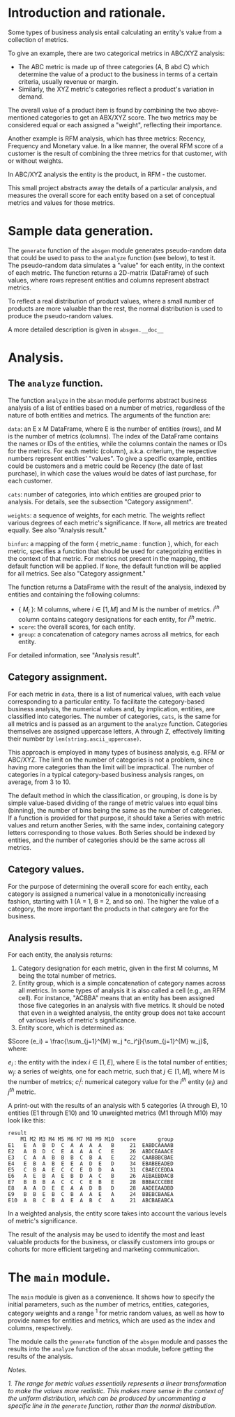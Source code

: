 ﻿# Introduction and rationale.

Some types of business analysis entail calculating an entity's value from a collection of metrics. 

To give an example, there are two categorical metrics in ABC/XYZ analysis:

- The ABC metric is made up of three categories (A, B abd C) which determine the value of a product to the business in terms of a certain criteria, usually revenue or margin.
- Similarly, the XYZ metric's categories reflect a product's variation in demand.

The overall value of a product item is found by combining the two above-mentioned categories to get an ABX/XYZ score. The two metrics may be considered equal or each assigned a "weight", reflecting their importance.

Another example is RFM analysis, which has three metrics: Recency, Frequency and Monetary value. In a like manner, the overal RFM score of a customer is the result of combining the three metrics for that customer, with or without weights.

In ABC/XYZ analysis the entity is the product, in RFM - the customer.

This small project abstracts away the details of a particular analysis, and measures the overall score for each entity based on a set of conceptual metrics and values for those metrics.

# Sample data generation.

The `generate` function of the `absgen` module generates pseudo-random data that could be used to pass to the `analyze` function (see below), to test it. The pseudo-random data simulates a "value" for each entity, in the context of each metric. The function returns a 2D-matrix (DataFrame) of such values, where rows represent entities and columns represent abstract metrics. 

To reflect a real distribution of product values, where a small number of products are more valuable than the rest, the normal distribution is used to produce the pseudo-random values.

A more detailed description is given in `absgen.__doc__` 

# Analysis.
## The `analyze` function.

The function `analyze` in the `absan` module performs abstract business analysis of a list of entities based on a number of metrics, regardless of the nature of both entities and metrics. The arguments of the function are:

`data`: an E x M DataFrame, where E is the number of entities (rows), and M is the number of metrics (columns). The index of the DataFrame contains the names or IDs of the entities, while the columns contain the names or IDs for the metrics. For each metric (column), a.k.a. criterium, the respective numbers represent entities' "values". To give a specific example, entities could be customers and a metric could be Recency (the date of last purchase), in which case the values would be dates of last purchase, for each customer.

`cats`: number of categories, into which entities are grouped prior to analysis. For details, see the subsection "Category assignment".

`weights`: a sequence of weights, for each metric. The weights reflect various degrees of each metric's significance. If `None`, all metrics are treated equally. See also "Analysis result."

`binfun`: a mapping of the form { metric_name : function }, which, for each metric, specifies a function that should be used for categorizing entities in the context of that metric. For metrics not present in the mapping, the default function will be applied. If `None`, the default function will be applied for all metrics. See also "Category assignment."

The function returns a DataFrame with the result of the analysis, indexed by entities and containing the following columns: 

- { $M_i$ }: M columns, where $i \in[1, M]$ and M is the number of metrics. $i^{th}$ column contains category designations for each entity, for $i^{th}$ metric.
- `score`: the overall scores, for each entity.
- `group`: a concatenation of category names across all metrics, for each entity. 

For detailed information, see "Analysis result". 

## Category assignment.
For each metric in `data`, there is a list of numerical values, with each value corresponding to a particular entity. To facilitate the category-based business analysis, the numerical values and, by implication, entities, are classified into categories. The number of categories, `cats`, is the same for all metrics and is passed as an argument to the `analyze` function. Categories themselves are assigned uppercase letters, A through Z, effectively limiting their number by `len(string.ascii_uppercase)`. 

This approach is employed in many types of business analysis, e.g. RFM or ABC/XYZ. The limit on the number of categories is not a problem, since having more categories than the limit will be impractical. The number of categories in a typical category-based business analysis ranges, on average, from 3 to 10.

The default method in which the classification, or grouping, is done is by simple value-based dividing of the range of metric values into equal bins (binning), the number of bins being the same as the number of categories. If a function is provided for that purpose, it should take a Series with metric values and return another Series, with the same index, containing category letters corresponding to those values. Both Series should be indexed by entities, and the number of categories should be the same across all metrics.

## Category values.
For the purpose of determining the overall score for each entity, each category is assigned a numerical value in a monotonically increasing fashion, starting with 1 (A = 1, B = 2, and so on). The higher the value of a category, the more important the products in that category are for the business.

## Analysis results.
For each entity, the analysis returns:

1. Category designation for each metric, given in the first M columns, M being the total number of metrics.
2. Entity group, which is a simple concatenation of category names across all metrics. In some types of analysis it is also called a cell (e.g., an RFM cell). For instance, "ACBBA" means that an entity has been assigned those five categories in an analysis with five metrics. It should be noted that even in a weighted analysis, the entity group does not take account of various levels of metric's significance.
3. Entity score, which is determined as:

$Score (e_i) = \frac{\sum_{j=1}^{M} w_j *c_i^j}{\sum_{j=1}^{M} w_j}$, where:

$e_i$ : the entity with the index $i \in[1, E]$, where E is the total number of entities;
$w_j$: a series of weights, one for each metric, such that $j \in[1, M]$, where M is the number of metrics;
$c_i^j$: numerical category value for the $i^{th}$ entity ($e_i$) and $j^{th}$ metric.

A print-out with the results of an analysis with 5 categories (A through E), 10 entities (E1 through E10) and 10 unweighted metrics (M1 through M10) may look like this:

    result
        M1 M2 M3 M4 M5 M6 M7 M8 M9 M10  score       group
    E1   E  A  B  D  C  A  A  A  A   B     21  EABDCAAAAB
    E2   A  B  D  C  E  A  A  A  C   E     26  ABDCEAAACE
    E3   C  A  A  B  B  B  C  B  A   E     22  CAABBBCBAE
    E4   E  B  A  B  E  E  A  D  E   D     34  EBABEEADED
    E5   C  B  A  E  C  C  E  D  D   A     31  CBAECCEDDA
    E6   A  E  B  A  E  B  D  A  C   B     26  AEBAEBDACB
    E7   B  B  B  A  C  C  C  E  B   E     28  BBBACCCEBE
    E8   A  A  D  E  E  A  A  D  B   D     28  AADEEAADBD
    E9   B  B  E  B  C  B  A  A  E   A     24  BBEBCBAAEA
    E10  A  B  C  B  A  E  A  B  C   A     21  ABCBAEABCA

In a weighted analysis, the entity score takes into account the various levels of metric's significance. 

The result of the analysis may be used to identify the most and least valuable products for the business, or classify customers into groups or cohorts for more efficient targeting and marketing communication.


# The `main` module.

The `main` module is given as a convenience. It shows how to specify the initial parameters, such as the number of metrics, entities, categories, category weights and a range $^{1}$ for metric random values, as well as how to provide names for entities and metrics, which are used as the index and columns, respectively.

The module calls the `generate` function of the `absgen` module and passes the results into the `analyze` function of the `absan` module, before getting the results of the analysis.

*Notes.*

*1. The range for metric values essentially represents a linear transformation to make the values more realistic. This makes more sense in the context of the uniform distribution, which can be produced by uncommenting a specific line in the `generate` function, rather than the normal distribution.*


















